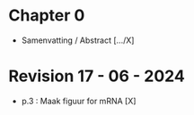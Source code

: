 # Chapter 0
- Samenvatting / Abstract [.../X]



# Revision  17 - 06 - 2024 

- p.3 : Maak figuur for mRNA [X]
